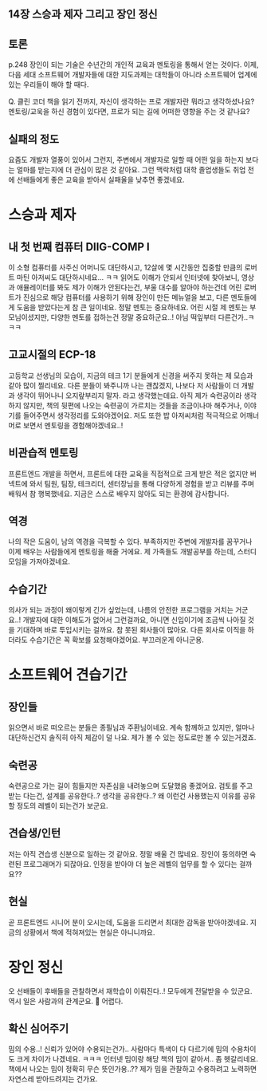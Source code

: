 ## 14장 스승과 제자 그리고 장인 정신

## 토론

p.248
장인이 되는 기술은 수년간의 개인적 교육과 멘토링을 통해서 얻는 것이다. 이제, 다음 세대 소프트웨어 개발자들에 대한 지도과제는 대학들이 아니라 소프트웨어 업계에 있는 우리들이 해야 할 때다.

Q. 클린 코더 책을 읽기 전까지, 자신이 생각하는 프로 개발자란 뭐라고 생각하셨나요? 멘토링/교욱을 하신 경험이 있다면, 프로가 되는 길에 어떠한 영향을 주는 것 같나요?

## 실패의 정도
요즘도 개발자 열풍이 있어서 그런지, 주변에서 개발자로 일할 때 어떤 일을 하는지 보다는 얼마를 받는지에 더 관심이 많은 것 같아요. 그런 맥락처럼 대학 졸업생들도 취업 전에 선배들에게 좋은 교육을 받아서 실패율을 낮추면 좋겠네요.

# 스승과 제자

## 내 첫 번째 컴퓨터 DIIG-COMP I
이 소형 컴퓨터를 사주신 어머니도 대단하시고, 12살에 몇 시간동안 집중할 만큼의 로버트 마틴 아저씨도 대단하시네요... ㅋㅋ 읽어도 이해가 안되서 인터넷에 찾아보니, 영상과 애뮬레이터를 봐도 제가 이해가 안된다는건, 부울 대수를 알아야 하는건데 
어린 로버트가 진심으로 해당 컴퓨터를 사용하기 위해 장인이 만든 메뉴얼을 보고, 다른 멘토들에게 도움을 받았다는게 참 큰 일이네요. 정말 멘토는 중요하네요. 어린 시절 제 멘토는 부모님이셨지만, 다양한 멘토를 접하는건 정말 중요하군요..! 아님 떡잎부터 다른건가..ㅋㅋㅋ

## 고교시절의 ECP-18
고등학교 선생님의 모습이, 지금의 테크 1기 분들에게 신경을 써주지 못하는 제 모습과 같아 많이 찔리네요. 다른 분들이 봐주니까 나는 괜찮겠지, 나보다 저 사람들이 더 개발과 생각이 뛰어나니 오지랖부리지 말자. 라고 생각했는데요. 아직 제가 숙련공이라 생각하지 않지만, 책의 뒷편에 나오는 숙련공이 가르치는 것들을 조금이나마 해주거나, 이야기를 들어주면서 생각정리를 도와야겠어요. 저도 또한 밥 아저씨처럼 적극적으로 어깨너머로 보면서 멘토링을 경험해야겠네요..!

## 비관습적 멘토링
프론트엔드 개발을 하면서, 프론트에 대한 교육을 직접적으로 크게 받은 적은 없지만 버넥트에 와서 팀원, 팀장, 테크리더, 센터장님을 통해 다양하게 경험을 받고 리뷰를 주며 배워서 참 행복했네요. 지금은 스스로 배우지 않아도 되는 환경에 감사합니다.

## 역경
나의 작은 도움이, 남의 역경을 극복할 수 있다. 부족하지만 주변에 개발자를 꿈꾸거나 이제 배우는 사람들에게 멘토링을 해줄 거에요. 제 가족들도 개발공부를 하는데, 스터디모임을 가져야겠네요.

## 수습기간
의사가 되는 과정이 왜이렇게 긴가 싶었는데, 나름의 안전한 프로그램을 거치는 거군요..! 개발자에 대한 이해도가 없어서 그런걸까요, 아니면 신입이기에 조금씩 나아질 것을 기대하며 바로 투입시키는 걸까요. 참 못된 회사들이 많아요. 
다른 회사로 이직을 하더라도 수습기간은 꼭 확보를 요청해야겠어요. 부끄러운게 아니군용.

# 소프트웨어 견습기간

## 장인들
읽으면서 바로 떠오르는 분들은 종필님과 주환님이네요. 계속 함께하고 있지만, 얼마나 대단하신건지 솔직히 아직 체감이 덜 나요. 제가 볼 수 있는 정도로만 볼 수 있는거겠죠.

## 숙련공
숙련공으로 가는 길이 힘들지만 자존심을 내려놓으며 도달했음 좋겠어요. 검토를 주고 받는 다는건, 설계를 공유한다..? 생각을 공유한다..? 왜 이런건 사용했는지 이유를 공유할 정도의 레벨이 되는건가 보군요.

## 견습생/인턴
저는 아직 견습생 신분으로 일하는 것 같아요. 정말 배울 건 많네요. 장인이 동의하면 숙련된 프로그래머가 되잖아요. 인정을 받아야 더 높은 레벨의 업무를 할 수 있다는 걸까요??

## 현실
곧 프론트엔드 시니어 분이 오시는데, 도움을 드리면서 최대한 감독을 받아야겠네요. 지금의 상황에서 책에 적혀져있는 현실은 아니니까요.

# 장인 정신
오 선배들이 후배들을 관찰하면서 재학습이 이뤄진다..! 모두에게 전달받을 수 있군요. 역시 일은 사람과의 관계군요. 👀 어렵다.

## 확신 심어주기
밈의 수용..! 신뢰가 있어야 수용되는건가.. 사람마다 특색이 다 다르기에 밈의 수용차이도 크게 차이가 나겠네요. ㅋㅋㅋ 인터넷 밈이랑 해당 책의 밈이 같아서.. 좀 헷갈리네요.
책에서 나오는 밈이 정확히 무슨 뜻인가용..?? 제가 밈을 관찰하고 수용하려고 노력하면 자연스레 받아드려지는 건가요.

